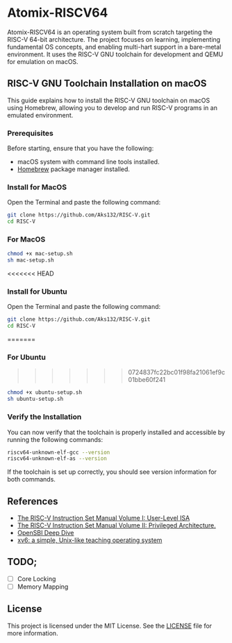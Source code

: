 # Atomix-RISCV64

Atomix-RISCV64 is an operating system built from scratch targeting the RISC-V 64-bit architecture. The project focuses on learning, implementing fundamental OS concepts, and enabling multi-hart support in a bare-metal environment. It uses the RISC-V GNU toolchain for development and QEMU for emulation on macOS.

## RISC-V GNU Toolchain Installation on macOS

This guide explains how to install the RISC-V GNU toolchain on macOS using Homebrew, allowing you to develop and run RISC-V programs in an emulated environment.

### Prerequisites

Before starting, ensure that you have the following:

- macOS system with command line tools installed.
- [Homebrew](https://brew.sh) package manager installed.

### Install for MacOS
Open the Terminal and paste the following command:

```bash
git clone https://github.com/Aks132/RISC-V.git
cd RISC-V
```
### For MacOS 
```bash
chmod +x mac-setup.sh
sh mac-setup.sh
```
<<<<<<< HEAD

### Install for Ubuntu
Open the Terminal and paste the following command:

```bash
git clone https://github.com/Aks132/RISC-V.git
cd RISC-V
```
=======
### For Ubuntu
>>>>>>> 0724837fc22bc01f98fa21061ef9c01bbe60f241
```bash
chmod +x ubuntu-setup.sh
sh ubuntu-setup.sh
```

### Verify the Installation

You can now verify that the toolchain is properly installed and accessible by running the following commands:

```bash
riscv64-unknown-elf-gcc --version
riscv64-unknown-elf-as --version
```

If the toolchain is set up correctly, you should see version information for both commands.

## References
- [The RISC-V Instruction Set Manual Volume I: User-Level ISA ](https://riscv.org/wp-content/uploads/2017/05/riscv-spec-v2.2.pdf)
- [The RISC-V Instruction Set Manual Volume II: Privileged Architecture. ](https://riscv.org/wp-content/uploads/2017/05/riscv-privileged-v1.10.pdf)
- [OpenSBI Deep Dive](https://riscv.org/wp-content/uploads/2019/06/13.30-RISCV_OpenSBI_Deep_Dive_v5.pdf)
- [xv6: a simple, Unix-like teaching operating system](https://pdos.csail.mit.edu/6.828/2022/xv6/book-riscv-rev3.pdf)


## TODO;
- [ ] Core Locking
- [ ] Memory Mapping

## License
This project is licensed under the MIT License. See the [LICENSE](LICENSE) file for more information.